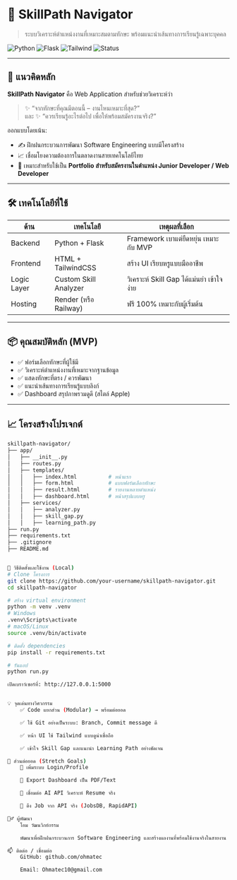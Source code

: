 # 🚀 SkillPath Navigator  
> ระบบวิเคราะห์ตำแหน่งงานที่เหมาะสมตามทักษะ พร้อมแนะนำเส้นทางการเรียนรู้เฉพาะบุคคล

![Python](https://img.shields.io/badge/Python-3.11-blue.svg)
![Flask](https://img.shields.io/badge/Framework-Flask-lightgrey)
![Tailwind](https://img.shields.io/badge/UI-TailwindCSS-blueviolet)
![Status](https://img.shields.io/badge/Status-MVP--Completed-brightgreen)

---

## 🎯 แนวคิดหลัก

**SkillPath Navigator** คือ Web Application สำหรับช่วยวิเคราะห์ว่า  
> ✨ “จากทักษะที่คุณมีตอนนี้ – งานไหนเหมาะที่สุด?”  
> และ ✨ “ควรเรียนรู้อะไรต่อไป เพื่อให้พร้อมสมัครงานจริง?”

ออกแบบโดยเน้น:  
- ✍️ ฝึกฝนกระบวนการพัฒนา Software Engineering แบบมีโครงสร้าง  
- 📈 เชื่อมโยงความต้องการในตลาดงานสายเทคโนโลยีไทย  
- 💼 เหมาะสำหรับใช้เป็น **Portfolio สำหรับสมัครงานในตำแหน่ง Junior Developer / Web Developer**

---

## 🛠️ เทคโนโลยีที่ใช้

| ด้าน        | เทคโนโลยี             | เหตุผลที่เลือก                                       |
|-------------|------------------------|-------------------------------------------------------|
| Backend     | Python + Flask         | Framework เบาแต่ยืดหยุ่น เหมาะกับ MVP               |
| Frontend    | HTML + TailwindCSS     | สร้าง UI เรียบหรูแบบมืออาชีพ                        |
| Logic Layer | Custom Skill Analyzer  | วิเคราะห์ Skill Gap ได้แม่นยำ เข้าใจง่าย           |
| Hosting     | Render (หรือ Railway)  | ฟรี 100% เหมาะกับผู้เริ่มต้น                        |

---

## 📦 คุณสมบัติหลัก (MVP)

- ✅ ฟอร์มเลือกทักษะที่ผู้ใช้มี
- ✅ วิเคราะห์ตำแหน่งงานที่เหมาะจากฐานข้อมูล
- ✅ แสดงทักษะที่ตรง / ควรพัฒนา
- ✅ แนะนำเส้นทางการเรียนรู้แบบลิงก์
- ✅ Dashboard สรุปภาพรวมดูดี (สไตล์ Apple)

---

## 📈 โครงสร้างโปรเจกต์

```bash
skillpath-navigator/
├── app/
│   ├── __init__.py
│   ├── routes.py
│   ├── templates/
│   │   ├── index.html          # หน้าแรก
│   │   ├── form.html           # แบบฟอร์มเลือกทักษะ
│   │   ├── result.html         # รายงานหลายตำแหน่ง
│   │   ├── dashboard.html      # หน้าสรุปแบบหรู
│   ├── services/
│   │   ├── analyzer.py
│   │   ├── skill_gap.py
│   │   ├── learning_path.py
├── run.py
├── requirements.txt
├── .gitignore
├── README.md


🧪 วิธีติดตั้งและใช้งาน (Local)
# Clone โครงการ
git clone https://github.com/your-username/skillpath-navigator.git
cd skillpath-navigator

# สร้าง virtual environment
python -m venv .venv
# Windows
.venv\Scripts\activate
# macOS/Linux
source .venv/bin/activate

# ติดตั้ง dependencies
pip install -r requirements.txt

# รันแอป
python run.py

เปิดเบราว์เซอร์ที่: http://127.0.0.1:5000


💡 จุดเด่นทางวิศวกรรม
    ✅ Code แยกส่วน (Modular) → พร้อมต่อยอด

    ✅ ใช้ Git อย่างเป็นระบบ: Branch, Commit message ดี

    ✅ หน้า UI ใช้ Tailwind แบบดูน่าเชื่อถือ

    ✅ เข้าใจ Skill Gap และแนะนำ Learning Path อย่างชัดเจน

🔧 ส่วนต่อยอด (Stretch Goals)
    🔐 เพิ่มระบบ Login/Profile

    📄 Export Dashboard เป็น PDF/Text

    🧠 เชื่อมต่อ AI API วิเคราะห์ Resume จริง

    🔎 ดึง Job จาก API จริง (JobsDB, RapidAPI)

🙋‍♂️ ผู้พัฒนา
    โอม วัฒนวิกย์กรรม

    พัฒนาเพื่อฝึกฝนกระบวนการ Software Engineering และสร้างผลงานที่พร้อมใช้งานจริงในสายงาน IT

📫 ติดต่อ / เชื่อมต่อ
    GitHub: github.com/ohmatec

    Email: Ohmatec10@gmail.com

